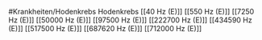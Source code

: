 #Krankheiten/Hodenkrebs
Hodenkrebs
[[40 Hz (E)]]
[[550 Hz (E)]]
[[7250 Hz (E)]]
[[50000 Hz (E)]]
[[97500 Hz (E)]]
[[222700 Hz (E)]]
[[434590 Hz (E)]]
[[517500 Hz (E)]]
[[687620 Hz (E)]]
[[712000 Hz (E)]]